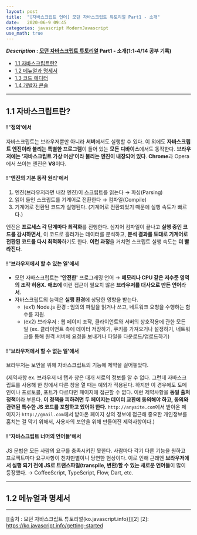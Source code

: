 ```yaml
---
layout: post
title:  "[자바스크립트 언어] 모던 자바스크립트 튜토리얼 Part1 - 소개"
date:   2020-06-9 09:45 
categories: javascript ModernJavascript 
use_math: true
---
```


**_Description_ : [모던 자바스크립트 튜토리얼][1] Part1 - 소개(1:1-4/14 공부 기록)**

[1]: https://ko.javascript.info/getting-started
* [1.1 자바스크립트란?](#An-Introduction-to-Javascript)
* [1.2 메뉴얼과 명세서](#Manuals-and-Specifications)
* [1.3 코드 에디터](#Code-Editors)
* [1.4 개발자 콘솔](#Developer-Console)

***

## 1.1 자바스크립트란?<a id="An-Introduction-to-Javascript"></a>

#### ! '정의'에서

자바스크립트는 브라우저뿐만 아니라 **서버**에서도 실행할 수 있다. 이 외에도 **자바스크립트 엔진이라 불리는 특별한 프로그램**이 들어 있는 **모든 디바이스**에서도 동작한다. **브라우저에는 '자바스크립트 가상 머신'이라 불리는 엔진이 내장되어 있다**. **Chrome**과 Opera에서 쓰이는 엔진은 **V8**이다.


#### ! '엔진의 기본 동작 원리'에서

1. 엔진(브라우저라면 내장 엔진)이 스크립트를 읽는다 → 파싱(Parsing)
2. 읽어 들인 스크립트를 기계어로 전환한다 → 컴파일(Compile)
3. 기계어로 전환된 코드가 실행된다. (기계어로 전환되었기 때문에 실행 속도가 빠르다.)

엔진은 **프로세스 각 단계마다 최적화**를 진행한다. 심지어 컴파일이 끝나고 **실행 중인 코드를 감시하면서**, 이 코드로 흘러가는 데이터를 분석하고, **분석 결과를 토대로 기계어로 전환된 코드를 다시 최적화**하기도 한다. **이런 과정**을 거치면 스크립트 실행 속도는 **더 빨라진다**.


#### ! '브라우저에서 할 수 있는 일'에서

* 모던 자바스크립트는 **'안전한'** 프로그래밍 언어 → **메모리나 CPU 같은 저수준 영역의 조작 허용X**. **애초에** 이런 접근이 필요치 않은 **브라우저를 대사으로 만든 언어라서**.
* 자바스크립트의 능력은 **실행 환경**에 상당한 영향을 받는다. 
  * (ex1) Node.js 환경 : 임의의 파일을 읽거나 쓰고, 네트워크 요청을 수행하는 함수를 지원.
  * (ex2) 브라우저 : 웹 페이지 조작, 클라이언트와 서버의 상호작용에 관한 모든 일 (ex. 클라이언트 측에 데이터 저장하기, 쿠키를 가져오거나 설정하기, 네트워크를 통해 원격 서버에 요청을 보내거나 파일을 다운로드/업로드하기)


#### ! '브라우저에서 할 수 없는 일'에서

브라우저는 보안을 위해 자바스크립트의 기능에 제약을 걸어놓았다.

(제약사항 ex. 브라우저 내 탭과 창은 대개 서로의 정보를 알 수 없다. 그런데 자바스크립트를 사용해 한 창에서 다른 창을 열 때는 예외가 적용된다. 하지만 이 경우에도 도메인이나 프로토콜, 포트가 다르다면 페이지에 접근할 수 없다. 이런 제약사항을 **동일 출처 정책**이라 부른다. **이 정책을 피하려면 두 페이지는 데이터 교환에 동의해야 하고, 동의와 관련된 특수한 JS 코드를 포함하고 있어야 한다.** `http://anysite.com`에서 받아온 페이지가 `http://gmail.com`에서 받아온 페이지 상의 정보에 접근해 중요한 개인정보를 훔치는 걸 막기 위해서, 사용자의 보안을 위해 만들어진 제약사항이다.) 


#### ! '자바스크립트 너머의 언어들'에서

JS 문법은 모든 사람의 요구를 충족시키진 못한다. 사람마다 각기 다른 기능을 원하고 프로젝트마다 요구사항이 천차만별이니 당연한 현상이다. 이로 인해 근래엔 **브라우저에서 실행 되기 전에 JS로 트랜스파일(transpile, 변환)할 수 있는 새로운 언어들**이 많이 등장했다. → CoffeeScript, TypeScript, Flow, Dart, etc.

***

## 1.2 메뉴얼과 명세서<a id="Manuals-and-Specifications"></a>

***

[[출처 : 모던 자바스크립트 튜토리얼(ko.javascript.info)]][2]
[2]: https://ko.javascript.info/getting-started
